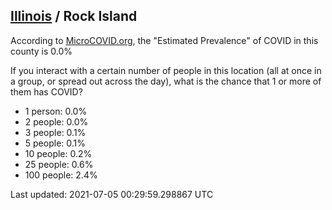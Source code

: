 
## [Illinois](/united-states/illinois) / Rock Island

According to [MicroCOVID.org](http://microcovid.org),
the "Estimated Prevalence" of COVID in this county is 0.0%

If you interact with a certain number of people in this location
(all at once in a group, or spread out across the day), what is the chance that
1 or more of them has COVID?

- 1 person: 0.0%
- 2 people: 0.0%
- 3 people: 0.1%
- 5 people: 0.1%
- 10 people: 0.2%
- 25 people: 0.6%
- 100 people: 2.4%

Last updated: 2021-07-05 00:29:59.298867 UTC
